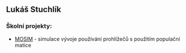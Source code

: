 ## Lukáš Stuchlík

### Školní projekty:
* [MOSIM](/mosim/index.html) - simulace vývoje používání prohlížečů s použitím populační matice
